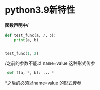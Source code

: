 # python3.9新特性

#### 函数声明中/

```python
def test_func(a, /, b):
    print(a, b)


test_func(1, 2)
```

/之前的参数不能以 name=value 这种形式传参

```python
 def f(a, *, b): ... *
```

*之后的必须以name=value 的形式传参